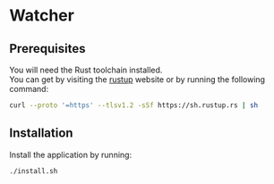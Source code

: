 # Watcher

## Prerequisites

You will need the Rust toolchain installed.  
You can get by visiting the [rustup](https://rustup.rs/) website or by running the following command:

```BASH
curl --proto '=https' --tlsv1.2 -sSf https://sh.rustup.rs | sh
```

## Installation

Install the application by running:

```BASH
./install.sh
```
